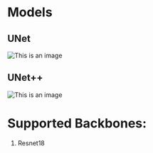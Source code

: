 # Models
## UNet
![This is an image](https://img-blog.csdnimg.cn/20210709153926827.png?x-oss-process=image/watermark,type_ZmFuZ3poZW5naGVpdGk,shadow_10,text_aHR0cHM6Ly9ibG9nLmNzZG4ubmV0L3FxXzQzMDE5NDMz,size_16,color_FFFFFF,t_70)
## UNet++
![This is an image](https://production-media.paperswithcode.com/methods/unet_CKUFAmj.png)

# Supported Backbones:
1. Resnet18

